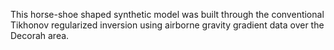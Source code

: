 This horse-shoe shaped synthetic model was built through the conventional Tikhonov regularized inversion using airborne gravity gradient data over the Decorah area.

